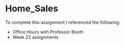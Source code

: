 # Home_Sales
To complete this assignment I referenced the following:
- Office Hours with Professor Booth
- Week 22 assignments
